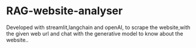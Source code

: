 # RAG-website-analyser
Developed with streamlit,langchain and openAI, to scrape the website,with the given web url and chat with the generative model to know about the website..

